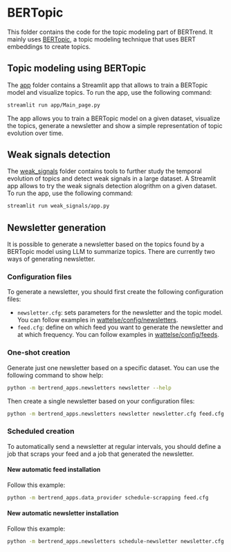 # BERTopic

This folder contains the code for the topic modeling part of BERTrend. It mainly uses [BERTopic](https://github.com/MaartenGr/BERTopic), a topic modeling technique that uses BERT embeddings to create topics.

## Topic modeling using BERTopic

The [app](app) folder contains a Streamlit app that allows to train a BERTopic model and visualize topics. To run the app, use the following command:

```bash
streamlit run app/Main_page.py
```

The app allows you to train a BERTopic model on a given dataset, visualize the topics, generate a newsletter and show a simple representation of topic evolution over time.

## Weak signals detection

The [weak_signals](weak_signals) folder contains tools to further study the temporal evolution of topics and detect weak signals in a large dataset. A Streamlit app allows to try the weak signals detection alogrithm on a given dataset. To run the app, use the following command:

```bash
streamlit run weak_signals/app.py
```

## Newsletter generation

It is possible to generate a newsletter based on the topics found by a BERTopic model using LLM to summarize topics. There are currently two ways of generating newsletter.

### Configuration files

To generate a newsletter, you should first create the following configuration files:

- `newsletter.cfg`: sets parameters for the newsletter and the topic model. You can follow examples in [wattelse/config/newsletters](../config/newsletters).
- `feed.cfg`: define on which feed you want to generate the newsletter and at which frequency. You can follow examples in [wattelse/config/feeds](../config/feeds).

### One-shot creation

Generate just one newsletter based on a specific dataset. You can use the following command to show help:

```bash
python -m bertrend_apps.newsletters newsletter --help
```

Then create a single newsletter based on your configuration files:
```bash
python -m bertrend_apps.newsletters newsletter newsletter.cfg feed.cfg
```

### Scheduled creation

To automatically send a newsletter at regular intervals, you should define a job that scraps your feed and a job that generated the newsletter.

#### New automatic feed installation

Follow this example:

```bash
python -m bertrend_apps.data_provider schedule-scrapping feed.cfg
```

#### New automatic newsletter installation

Follow this example:

```bash
python -m bertrend_apps.newsletters schedule-newsletter newsletter.cfg feed.cfg
```